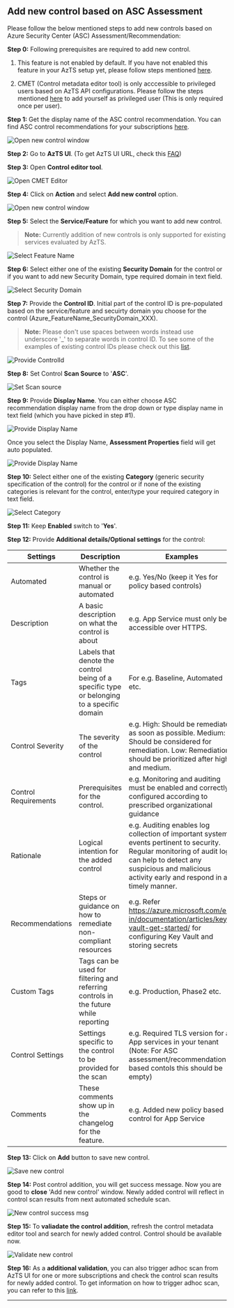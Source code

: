 ## Add new control based on ASC Assessment
Please follow the below mentioned steps to add new controls based on Azure Security Center (ASC) Assessment/Recommendation:

**Step 0:** Following prerequisites are required to add new control.
   1. This feature is not enabled by default. If you have not enabled this feature in your AzTS setup yet, please follow steps mentioned [here](Prerequisites.md#prerequisite-azts-configurations-to-add-new-control).

   2. CMET (Control metadata editor tool) is only acccessible to privileged users based on AzTS API configurations. Please follow the steps mentioned [here](Prerequisites.md#access-to-cmet-control-metadata-editor-tool) to add yourself as privileged user (This is only required once per user).

**Step 1:** Get the display name of the ASC control recommendation. You can find ASC control recommendations for your subscriptions [here](https://portal.azure.com/?feature.customportal=false#blade/Microsoft_Azure_Security/SecurityMenuBlade/5).

![Open new control window](../../Images/06_ExtendingAzTS_Search_ASC_Recommendations.png)

**Step 2:** Go to **AzTS UI**. (To get AzTS UI URL, check this [FAQ](https://github.com/azsk/AzTS-docs/blob/main/03-Running%20AzTS%20solution%20from%20UI/README.md#frequently-asked-questions))

**Step 3:** Open **Control editor tool**.

![Open CMET Editor](../../Images/06_ExtendingAzTS_Open_CMET.png)

**Step 4:** Click on **Action** and select **Add new control** option.

![Open new control window](../../Images/06_ExtendingAzTS_Add_New_Control.png)

**Step 5:** Select the **Service/Feature** for which you want to add new control.
> **Note:** Currently addition of new controls is only supported for existing services evaluated by AzTS.

![Select Feature Name](../../Images/06_ExtendingAzTS_NewControl_Feature.png)

**Step 6:** Select either one of the existing **Security Domain** for the control or if you want to add new Security Domain, type required domain in text field.

![Select Security Domain](../../Images/06_ExtendingAzTS_NewControl_ASC_Security_Domain.png)

**Step 7:** Provide the **Control ID**. Initial part of the control ID is pre-populated based on the service/feature and secuirty domain you choose for the control (Azure_FeatureName_SecurityDomain_XXX).

> **Note:** Please don't use spaces between words instead use underscore '_' to separate words in control ID. 
To see some of the examples of existing control IDs please check out this [list](https://github.com/azsk/AzTS-docs/tree/main/Control%20coverage#azure-services-supported-by-azts).

![Provide ControlId](../../Images/06_ExtendingAzTS_NewControl_ASC_ControlId.png)

**Step 8:** Set Control **Scan Source** to '**ASC**'.

![Set Scan source](../../Images/06_ExtendingAzTS_NewControl_ASC_Scan_Source.png)

**Step 9:** Provide **Display Name**. You can either choose ASC recommendation display name from the drop down or type display name in text field (which you have picked in step #1).

![Provide Display Name](../../Images/06_ExtendingAzTS_NewControl_ASC_DisplayName.png)

Once you select the Display Name, **Assessment Properties** field will get auto populated.

![Provide Display Name](../../Images/06_ExtendingAzTS_NewControl_ASC_Properties.png)

**Step 10:** Select either one of the existing **Category** (generic security specification of the control) for the control or if none of the existing categories is relevant for the control, enter/type your required category in text field.

![Select Category](../../Images/06_ExtendingAzTS_NewControl_ASC_Category.png)

**Step 11:** Keep **Enabled** switch to '**Yes**'.

**Step 12:** Provide **Additional details/Optional settings** for the control:

|Settings| Description| Examples|
|-------------|------|---------|
|Automated| Whether the control is manual or automated| e.g. Yes/No (keep it Yes for policy based controls)|
|Description| A basic description on what the control is about| e.g. App Service must only be accessible over HTTPS. |
|Tags| Labels that denote the control being of a specific type or belonging to a specific domain | For e.g. Baseline, Automated etc.|
|Control Severity| The severity of the control| e.g. High: Should be remediated as soon as possible. Medium: Should be considered for remediation. Low: Remediation should be prioritized after high and medium.|
|Control Requirements| Prerequisites for the control.| e.g. Monitoring and auditing must be enabled and correctly configured according to prescribed organizational guidance|
|Rationale|  Logical intention for the added control | e.g. Auditing enables log collection of important system events pertinent to security. Regular monitoring of audit logs can help to detect any suspicious and malicious activity early and respond in a timely manner.|
|Recommendations| Steps or guidance on how to remediate non-compliant resources | e.g. Refer https://azure.microsoft.com/en-in/documentation/articles/key-vault-get-started/ for configuring Key Vault and storing secrets |
|Custom Tags| Tags can be used for filtering and referring controls in the future while reporting| e.g. Production, Phase2 etc. |
|Control Settings| Settings specific to the control to be provided for the scan | e.g. Required TLS version for all App services in your tenant (Note: For ASC assessment/recommendation based contols this should be empty) |
|Comments | These comments show up in the changelog for the feature. | e.g. Added new policy based control for App Service |

**Step 13:** Click on **Add** button to save new control.

![Save new control](../../Images/06_ExtendingAzTS_NewControl_ASC_Save.png)

**Step 14:** Post control addition, you will get success message. Now you are good to **close** 'Add new control' window. Newly added control will reflect in control scan results from next automated schedule scan. 

![New control success msg](../../Images/06_ExtendingAzTS_NewControl_ASC_Success.png)

**Step 15:** To **valiadate the control addition**, refresh the control metadata editor tool and search for newly added control. Control should be available now.

![Validate new control](../../Images/06_ExtendingAzTS_NewControl_ASC_Validation.png)

**Step 16:** As a **additional validation**, you can also trigger adhoc scan from AzTS UI for one or more subscriptions and check the control scan results for newly added control. To get information on how to trigger adhoc scan, you can refer to this [link](https://github.com/azsk/AzTS-docs/tree/main/03-Running%20AzTS%20solution%20from%20UI#how-to-scan-subscription-manually).

-----